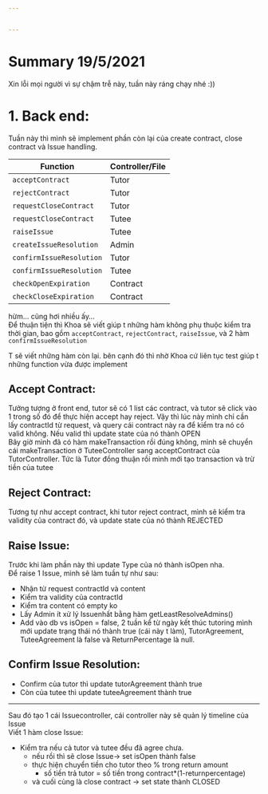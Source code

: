 ```yaml
---


---
```


<h1 id="summary-1952021">Summary 19/5/2021</h1>
<p>Xin lỗi mọi người vì sự chậm trễ này, tuần này ráng chạy nhé :))</p>
<h1 id="back-end">1. Back end:</h1>
<p>Tuần này thì mình sẽ implement phần còn lại của create contract, close contract và Issue handling.</p>

<table>
<thead>
<tr>
<th>Function</th>
<th>Controller/File</th>
</tr>
</thead>
<tbody>
<tr>
<td><code>acceptContract</code></td>
<td>Tutor</td>
</tr>
<tr>
<td><code>rejectContract</code></td>
<td>Tutor</td>
</tr>
<tr>
<td><code>requestCloseContract</code></td>
<td>Tutor</td>
</tr>
<tr>
<td><code>requestCloseContract</code></td>
<td>Tutee</td>
</tr>
<tr>
<td><code>raiseIssue</code></td>
<td>Tutee</td>
</tr>
<tr>
<td><code>createIssueResolution</code></td>
<td>Admin</td>
</tr>
<tr>
<td><code>confirmIssueResolution</code></td>
<td>Tutor</td>
</tr>
<tr>
<td><code>confirmIssueResolution</code></td>
<td>Tutee</td>
</tr>
<tr>
<td><code>checkOpenExpiration</code></td>
<td>Contract</td>
</tr>
<tr>
<td><code>checkCloseExpiration</code></td>
<td>Contract</td>
</tr>
</tbody>
</table><p>hừm… cũng hơi nhiều ấy…<br>
Để thuận tiện thì Khoa sẽ viết giúp t những hàm không phụ thuộc kiểm tra thời gian, bao gồm <code>acceptContract</code>, <code>rejectContract</code>, <code>raiseIssue</code>,  và 2 hàm <code>confirmIssueResolution</code></p>
<p>T sẽ viết những hàm còn lại. bên cạnh đó thì nhờ Khoa cứ liên tục test giúp t những function vừa được implement</p>
<h2 id="accept-contract">Accept Contract:</h2>
<p>Tưởng tượng ở front end, tutor sẽ có 1 list các contract, và tutor sẽ click vào 1 trong số đó để thực hiện accept hay reject. Vậy thì  lúc này  mình chỉ cần lấy contractId từ request, và query cái contract này ra để kiểm tra nó có valid không. Nếu valid thì update state của nó thành OPEN<br>
Bây giờ mình đã có hàm makeTransaction rồi đúng không, mình sẽ chuyển cái makeTransaction ở TuteeController sang acceptContract của TutorController. Tức là Tutor đồng thuận rồi mình mới tạo transaction và trừ tiền của tutee</p>
<h2 id="reject-contract">Reject Contract:</h2>
<p>Tương tự như accept contract, khi tutor reject contract, mình sẽ kiểm tra validity của contract đó, và update state của nó thành REJECTED</p>
<h2 id="raise-issue">Raise Issue:</h2>
<p>Trước khi làm phần này thì update Type của nó thành isOpen nha.<br>
Để raise 1 Issue, mình sẽ làm tuần tự như sau:</p>
<ul>
<li>Nhận từ request contractId và content</li>
<li>Kiểm tra validity của contractId</li>
<li>Kiểm tra content có empty ko</li>
<li>Lấy Admin ít xử lý Issuenhất bằng hàm getLeastResolveAdmins()</li>
<li>Add vào db vs isOpen = false, 2 tuần kể từ ngày kết thúc tutoring mình mới update trạng thái nó thành true (cái này t làm), TutorAgreement, TuteeAgreement là false và ReturnPercentage là null.</li>
</ul>
<h2 id="confirm-issue-resolution">Confirm Issue Resolution:</h2>
<ul>
<li>Confirm của tutor thì update tutorAgreement thành true</li>
<li>Còn của tutee thì update tuteeAgreement thành true</li>
</ul>
<hr>
<p>Sau đó tạo 1 cái Issuecontroller, cái controller này sẽ quản lý timeline của Issue<br>
Viết 1 hàm close Issue:</p>
<ul>
<li>Kiểm tra nếu cả tutor và tutee đều đã agree chưa.
<ul>
<li>nếu rồi thì sẽ close Issue-&gt; set isOpen thành false</li>
<li>thực hiện chuyển tiền cho tutor theo % trong return amount
<ul>
<li>số tiền trả tutor = số tiền trong contract*(1-returnpercentage)</li>
</ul>
</li>
<li>và cuối cùng là close contract -&gt; set state thành CLOSED</li>
</ul>
</li>
</ul>

